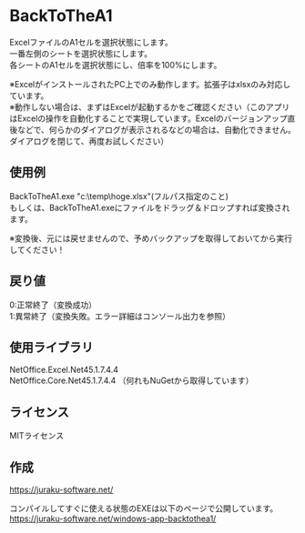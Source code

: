 # BackToTheA1
ExcelファイルのA1セルを選択状態にします。  
一番左側のシートを選択状態にします。  
各シートのA1セルを選択状態にし、倍率を100%にします。  
  
※ExcelがインストールされたPC上でのみ動作します。拡張子はxlsxのみ対応しています。  
※動作しない場合は、まずはExcelが起動するかをご確認ください（このアプリはExcelの操作を自動化することで実現しています。Excelのバージョンアップ直後などで、何らかのダイアログが表示されるなどの場合は、自動化できません。ダイアログを閉じて、再度お試しください）

## 使用例
BackToTheA1.exe "c:\temp\hoge.xlsx"(フルパス指定のこと)  
もしくは、BackToTheA1.exeにファイルをドラッグ＆ドロップすれば変換されます。  
  
※変換後、元には戻せませんので、予めバックアップを取得しておいてから実行してください！

## 戻り値
0:正常終了（変換成功）  
1:異常終了（変換失敗。エラー詳細はコンソール出力を参照）

## 使用ライブラリ
NetOffice.Excel.Net45.1.7.4.4  
NetOffice.Core.Net45.1.7.4.4
（何れもNuGetから取得しています）

## ライセンス
MITライセンス

## 作成
https://juraku-software.net/
  
コンパイルしてすぐに使える状態のEXEは以下のページで公開しています。  
https://juraku-software.net/windows-app-backtothea1/

